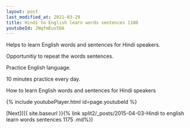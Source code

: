 ```yaml
---
layout: post
last_modified_at: 2021-03-29
title: Hindi to English learn words sentences 1100 
youtubeId: JNqfmEus5DA
---
```

 
 
Helps to learn English words and sentences for Hindi speakers.

Opportunitiy to repeat the words sentences. 

Practice English language. 
 
10 minutes practice every day. 
 
How to learn English words and sentences for Hindi speakers 
 
{% include youtubePlayer.html id=page.youtubeId %}
 
 
[Next]({{ site.baseurl }}{% link  split2/_posts/2015-04-03-Hindi to english learn words sentences 1175 .md%})
 
